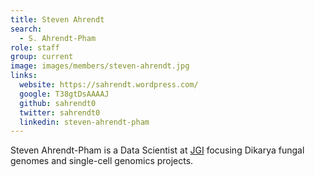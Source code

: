 ```yaml
---
title: Steven Ahrendt
search:
  - S. Ahrendt-Pham
role: staff
group: current
image: images/members/steven-ahrendt.jpg
links:
  website: https://sahrendt.wordpress.com/
  google: T38gtDsAAAAJ
  github: sahrendt0
  twitter: sahrendt0
  linkedin: steven-ahrendt-pham
---
```


Steven Ahrendt-Pham is a Data Scientist at [JGI](https://jgi.doe.gov) focusing Dikarya fungal genomes and single-cell genomics projects.
